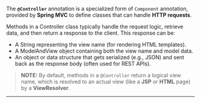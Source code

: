 
The **`@Controller`** annotation is a specialized form of `Component` annotation, provided by **Spring MVC** to define classes that can handle **HTTP requests**.

Methods in a Controller class typically handle the request logic, retrieve data, and then return a response to the client. This response can be:

- A String representing the view name (for rendering HTML templates).
- A ModelAndView object containing both the view name and model data.
- An object or data structure that gets serialized (e.g., JSON) and sent back as the response body (often used for REST APIs).

> **NOTE:** By default, methods in a `@Controller` return a logical view name, which is resolved to an actual view (like a **JSP** or **HTML** page) by a **ViewResolver**.

---




